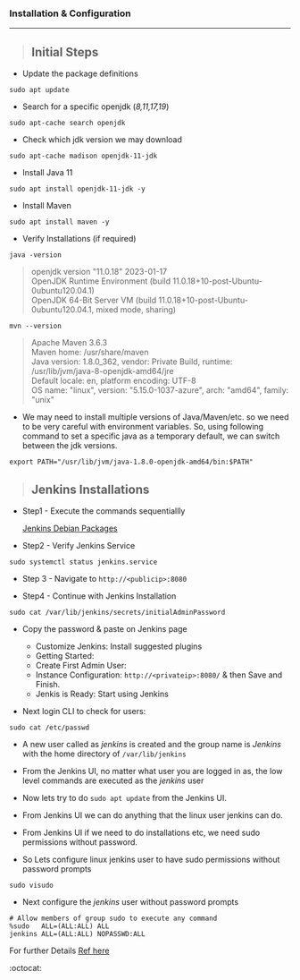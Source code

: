 ### Installation & Configuration
--------------------------------

> Initial Steps
> -------------

- Update the package definitions
```
sudo apt update
```

- Search for a specific openjdk (_8,11,17,19_)
```
sudo apt-cache search openjdk
```

- Check which jdk version we may download
```
sudo apt-cache madison openjdk-11-jdk
```

- Install Java 11
```
sudo apt install openjdk-11-jdk -y
```

- Install Maven
```
sudo apt install maven -y
```

- Verify Installations (if required)
```
java -version
```
> openjdk version "11.0.18" 2023-01-17                                                                                                                    
> OpenJDK Runtime Environment (build 11.0.18+10-post-Ubuntu-0ubuntu120.04.1)                                                                        
> OpenJDK 64-Bit Server VM (build 11.0.18+10-post-Ubuntu-0ubuntu120.04.1, mixed mode, sharing)


```
mvn --version
```
> Apache Maven 3.6.3                                                                                                                      
> Maven home: /usr/share/maven                                                                                                
> Java version: 1.8.0_362, vendor: Private Build, runtime: /usr/lib/jvm/java-8-openjdk-amd64/jre                                                          
> Default locale: en, platform encoding: UTF-8                                                                                                            
> OS name: "linux", version: "5.15.0-1037-azure", arch: "amd64", family: "unix"

* We may need to install multiple versions of Java/Maven/etc. so we need to be very careful with environment variables.
  So, using following command to set a specific java as a temporary default, we can switch between the jdk versions.
```
export PATH="/usr/lib/jvm/java-1.8.0-openjdk-amd64/bin:$PATH"
```

> Jenkins Installations
>-----------------------

* Step1 - Execute the commands sequentiallly

  [Jenkins Debian Packages](https://pkg.jenkins.io/debian-stable/)
  

* Step2 - Verify Jenkins Service
```
sudo systemctl status jenkins.service
```

* Step 3 - Navigate to `http://<publicip>:8080`

* Step4 - Continue with Jenkins Installation
```
sudo cat /var/lib/jenkins/secrets/initialAdminPassword
```
* Copy the password & paste on Jenkins page
  -  Customize Jenkins: Install suggested plugins
  -  Getting Started:
  -  Create First Admin User:
  -  Instance Configuration: `http://<privateip>:8080/` & then Save and Finish.
  -  Jenkis is Ready: Start using Jenkins
 
* Next login CLI to check for users:
```
sudo cat /etc/passwd
```
* A new user called as *jenkins* is created and the group name is *Jenkins* with the home directory of `/var/lib/jenkins`

* From the Jenkins UI, no matter what user you are logged in as, the low level commands are executed as the *jenkins* user
* Now lets try to do `sudo apt update` from the Jenkins UI.

* From Jenkins UI we can do anything that the linux user jenkins can do.
* From Jenkins UI if we need to do installations etc, we need sudo permissions without password.
* So Lets configure linux jenkins user to have sudo permissions without password prompts
```
sudo visudo
```
* Next configure the *jenkins* user without password prompts
```
# Allow members of group sudo to execute any command
%sudo   ALL=(ALL:ALL) ALL
jenkins ALL=(ALL:ALL) NOPASSWD:ALL
```

For further Details [Ref here](https://directdevops.blog/2022/05/02/devops-classroomnotes-02-may-2022/)

:octocat:







